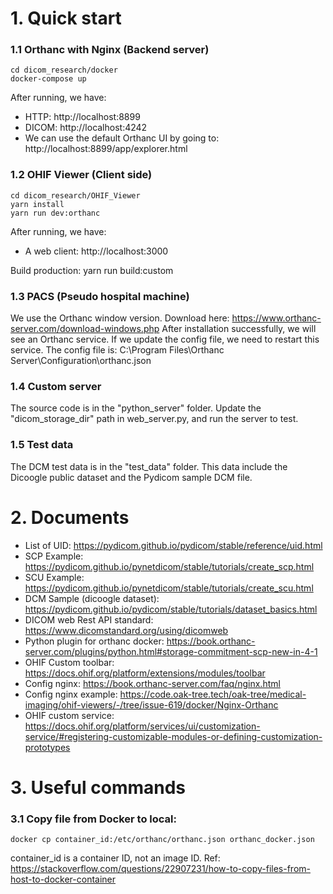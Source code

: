 # 1. Quick start
### 1.1 Orthanc with Nginx (Backend server)
    cd dicom_research/docker
    docker-compose up
    
After running, we have:
- HTTP: http://localhost:8899
- DICOM: http://localhost:4242
- We can use the default Orthanc UI by going to: http://localhost:8899/app/explorer.html
 
### 1.2 OHIF Viewer (Client side)
    cd dicom_research/OHIF_Viewer
    yarn install
    yarn run dev:orthanc

After running, we have:
- A web client: http://localhost:3000

Build production:
	yarn run build:custom
 
### 1.3 PACS (Pseudo hospital machine)
We use the Orthanc window version. Download here: https://www.orthanc-server.com/download-windows.php
After installation successfully, we will see an Orthanc service. If we update the config file, we need to restart this service.
The config file is: C:\Program Files\Orthanc Server\Configuration\orthanc.json

### 1.4 Custom server
The source code is in the "python_server" folder. Update the "dicom_storage_dir" path in web_server.py, and run the server to test.

### 1.5 Test data
The DCM test data is in the "test_data" folder. This data include the Dicoogle public dataset and the Pydicom sample DCM file.


# 2. Documents
- List of UID: https://pydicom.github.io/pydicom/stable/reference/uid.html
- SCP Example: https://pydicom.github.io/pynetdicom/stable/tutorials/create_scp.html
- SCU Example: https://pydicom.github.io/pynetdicom/stable/tutorials/create_scu.html
- DCM Sample (dicoogle dataset): https://pydicom.github.io/pydicom/stable/tutorials/dataset_basics.html
- DICOM web Rest API standard: https://www.dicomstandard.org/using/dicomweb	
- Python plugin for orthanc docker: https://book.orthanc-server.com/plugins/python.html#storage-commitment-scp-new-in-4-1
- OHIF Custom toolbar: https://docs.ohif.org/platform/extensions/modules/toolbar
- Config nginx: https://book.orthanc-server.com/faq/nginx.html
- Config nginx example: https://code.oak-tree.tech/oak-tree/medical-imaging/ohif-viewers/-/tree/issue-619/docker/Nginx-Orthanc
- OHIF custom service: https://docs.ohif.org/platform/services/ui/customization-service/#registering-customizable-modules-or-defining-customization-prototypes

# 3. Useful commands
### 3.1 Copy file from Docker to local:
	docker cp container_id:/etc/orthanc/orthanc.json orthanc_docker.json
container_id is a container ID, not an image ID.
Ref: https://stackoverflow.com/questions/22907231/how-to-copy-files-from-host-to-docker-container
	
	
